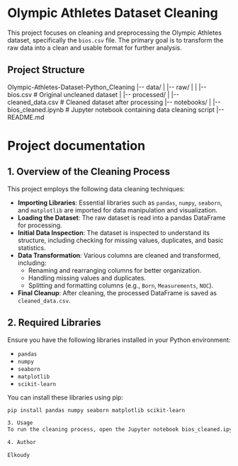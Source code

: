 # Olympic Athletes Dataset Cleaning

This project focuses on cleaning and preprocessing the Olympic Athletes dataset, specifically the `bios.csv` file. The primary goal is to transform the raw data into a clean and usable format for further analysis.

## Project Structure

Olympic-Athletes-Dataset-Python_Cleaning |-- data/ | |-- raw/ | | |-- bios.csv # Original uncleaned dataset | |-- processed/ | |-- cleaned_data.csv # Cleaned dataset after processing |-- notebooks/ | |-- bios_cleaned.ipynb # Jupyter notebook containing data cleaning script |-- README.md 

# Project documentation


## 1. Overview of the Cleaning Process

This project employs the following data cleaning techniques:

- **Importing Libraries**: Essential libraries such as `pandas`, `numpy`, `seaborn`, and `matplotlib` are imported for data manipulation and visualization.
- **Loading the Dataset**: The raw dataset is read into a pandas DataFrame for processing.
- **Initial Data Inspection**: The dataset is inspected to understand its structure, including checking for missing values, duplicates, and basic statistics.
- **Data Transformation**: Various columns are cleaned and transformed, including:
  - Renaming and rearranging columns for better organization.
  - Handling missing values and duplicates.
  - Splitting and formatting columns (e.g., `Born`, `Measurements`, `NOC`).
- **Final Cleanup**: After cleaning, the processed DataFrame is saved as `cleaned_data.csv`.

## 2. Required Libraries

Ensure you have the following libraries installed in your Python environment:

- `pandas`
- `numpy`
- `seaborn`
- `matplotlib`
- `scikit-learn`

You can install these libraries using pip:

```bash
pip install pandas numpy seaborn matplotlib scikit-learn

3. Usage
To run the cleaning process, open the Jupyter notebook bios_cleaned.ipynb and execute each cell sequentially. The cleaned dataset will be saved in the data/processed/ directory as cleaned_data.csv.

4. Author

Elkoudy